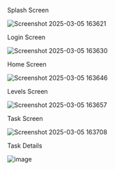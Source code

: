 Splash Screen

![Screenshot 2025-03-05 163621](https://github.com/user-attachments/assets/55155898-ddf4-405b-adbf-be9ec4a2764a)

Login Screen

![Screenshot 2025-03-05 163630](https://github.com/user-attachments/assets/df75e5a4-fab5-46f4-a092-4f65189e9e98)

Home Screen

![Screenshot 2025-03-05 163646](https://github.com/user-attachments/assets/35e549a5-629d-4899-b2db-c34f98a223f2)

Levels Screen

![Screenshot 2025-03-05 163657](https://github.com/user-attachments/assets/0d8e84e5-1ae7-4e41-9f95-70a983d65627)

Task Screen

![Screenshot 2025-03-05 163708](https://github.com/user-attachments/assets/833bf316-fc71-474e-b461-c5c70296bf35)

Task Details

![image](https://github.com/user-attachments/assets/d6e39a9f-b882-4ad9-99e1-9dcedce3a0af)

